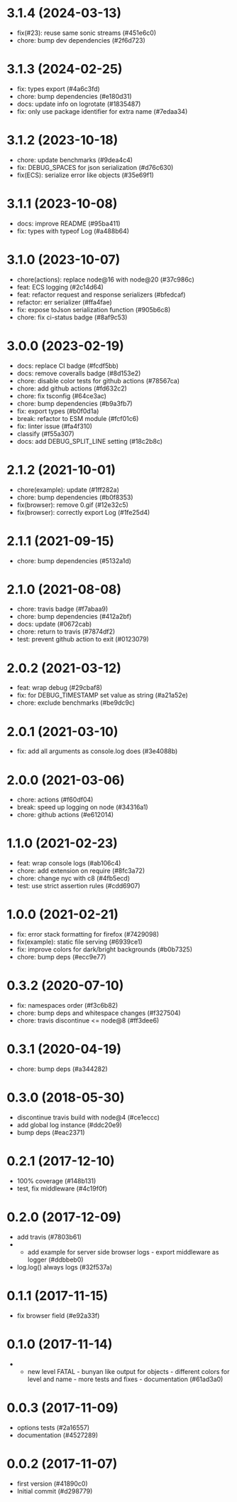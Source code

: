 # 3.1.4 (2024-03-13)

- fix(#23): reuse same sonic streams (#451e6c0)
- chore: bump dev dependencies (#2f6d723)

# 3.1.3 (2024-02-25)

- fix: types export (#4a6c3fd)
- chore: bump dependencies (#e180d31)
- docs: update info on logrotate (#1835487)
- fix: only use package identifier for extra name (#7edaa34)

# 3.1.2 (2023-10-18)

- chore: update benchmarks (#9dea4c4)
- fix: DEBUG_SPACES for json serialization (#d76c630)
- fix(ECS): serialize error like objects (#35e69f1)

# 3.1.1 (2023-10-08)

- docs: improve README (#95ba411)
- fix: types with typeof Log (#a488b64)

# 3.1.0 (2023-10-07)

- chore(actions): replace node@16 with node@20 (#37c986c)
- feat: ECS logging (#2c14d64)
- feat: refactor request and response serializers (#bfedcaf)
- refactor: err serializer (#ffa4fae)
- fix: expose toJson serialization function (#905b6c8)
- chore: fix ci-status badge (#8af9c53)

# 3.0.0 (2023-02-19)

- docs: replace CI badge (#fcdf5bb)
- docs: remove coveralls badge (#8d153e2)
- chore: disable color tests for github actions (#78567ca)
- chore: add github actions (#fd632c2)
- chore: fix tsconfig (#64ce3ac)
- chore: bump dependencies (#b9a3fb7)
- fix: export types (#b0f0d1a)
- break: refactor to ESM module (#fcf01c6)
- fix: linter issue (#fa4f310)
- classify (#f55a307)
- docs: add DEBUG_SPLIT_LINE setting (#18c2b8c)

# 2.1.2 (2021-10-01)

- chore(example): update (#1ff282a)
- chore: bump dependencies (#b0f8353)
- fix(browser): remove 0.gif (#12e32c5)
- fix(browser): correctly export Log (#1fe25d4)

# 2.1.1 (2021-09-15)

- chore: bump dependencies (#5132a1d)

# 2.1.0 (2021-08-08)

- chore: travis badge (#f7abaa9)
- chore: bump dependencies (#412a2bf)
- docs: update (#0672cab)
- chore: return to travis (#7874df2)
- test: prevent github action to exit (#0123079)

# 2.0.2 (2021-03-12)

- feat: wrap debug (#29cbaf8)
- fix: for DEBUG_TIMESTAMP set value as string (#a21a52e)
- chore: exclude benchmarks (#be9dc9c)

# 2.0.1 (2021-03-10)

- fix: add all arguments as console.log does (#3e4088b)

# 2.0.0 (2021-03-06)

- chore: actions (#f60df04)
- break: speed up logging on node (#34316a1)
- chore: github actions (#e612014)

# 1.1.0 (2021-02-23)

- feat: wrap console logs (#ab106c4)
- chore: add extension on require (#8fc3a72)
- chore: change nyc with c8 (#4fb5ecd)
- test: use strict assertion rules (#cdd6907)

# 1.0.0 (2021-02-21)

- fix: error stack formatting for firefox (#7429098)
- fix(example): static file serving (#6939ce1)
- fix: improve colors for dark/bright backgrounds (#b0b7325)
- chore: bump deps (#ecc9e77)

# 0.3.2 (2020-07-10)

- fix: namespaces order (#f3c6b82)
- chore: bump deps and whitespace changes (#f327504)
- chore: travis discontinue <= node@8 (#ff3dee6)

# 0.3.1 (2020-04-19)

- chore: bump deps (#a344282)

# 0.3.0 (2018-05-30)

- discontinue travis build with node@4 (#ce1eccc)
- add global log instance (#ddc20e9)
- bump deps (#eac2371)

# 0.2.1 (2017-12-10)

- 100% coverage (#148b131)
- test, fix middleware (#4c19f0f)

# 0.2.0 (2017-12-09)

- add travis (#7803b61)
- - add example for server side browser logs - export middleware as logger (#ddbbeb0)
- log.log() always logs (#32f537a)

# 0.1.1 (2017-11-15)

- fix browser field (#e92a33f)

# 0.1.0 (2017-11-14)

- - new level FATAL - bunyan like output for objects - different colors for level and name - more tests and fixes - documentation (#61ad3a0)

# 0.0.3 (2017-11-09)

- options tests (#2a16557)
- documentation (#4527289)

# 0.0.2 (2017-11-07)

- first version (#41890c0)
- Initial commit (#d298779)

